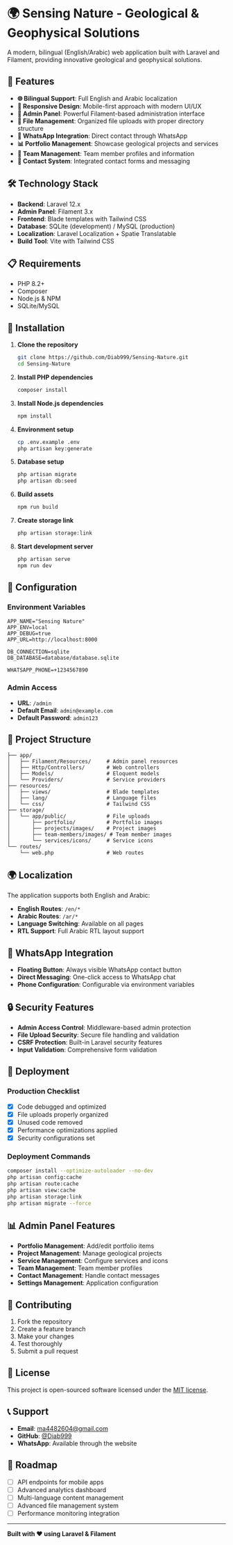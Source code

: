 # 🌍 Sensing Nature - Geological & Geophysical Solutions

A modern, bilingual (English/Arabic) web application built with Laravel and Filament, providing innovative geological and geophysical solutions.

## 🚀 Features

- **🌐 Bilingual Support**: Full English and Arabic localization
- **📱 Responsive Design**: Mobile-first approach with modern UI/UX
- **🔧 Admin Panel**: Powerful Filament-based administration interface
- **📁 File Management**: Organized file uploads with proper directory structure
- **💬 WhatsApp Integration**: Direct contact through WhatsApp
- **📊 Portfolio Management**: Showcase geological projects and services
- **👥 Team Management**: Team member profiles and information
- **📧 Contact System**: Integrated contact forms and messaging

## 🛠️ Technology Stack

- **Backend**: Laravel 12.x
- **Admin Panel**: Filament 3.x
- **Frontend**: Blade templates with Tailwind CSS
- **Database**: SQLite (development) / MySQL (production)
- **Localization**: Laravel Localization + Spatie Translatable
- **Build Tool**: Vite with Tailwind CSS

## 📋 Requirements

- PHP 8.2+
- Composer
- Node.js & NPM
- SQLite/MySQL

## 🚀 Installation

1. **Clone the repository**
   ```bash
   git clone https://github.com/Diab999/Sensing-Nature.git
   cd Sensing-Nature
   ```

2. **Install PHP dependencies**
   ```bash
   composer install
   ```

3. **Install Node.js dependencies**
   ```bash
   npm install
   ```

4. **Environment setup**
   ```bash
   cp .env.example .env
   php artisan key:generate
   ```

5. **Database setup**
   ```bash
   php artisan migrate
   php artisan db:seed
   ```

6. **Build assets**
   ```bash
   npm run build
   ```

7. **Create storage link**
   ```bash
   php artisan storage:link
   ```

8. **Start development server**
   ```bash
   php artisan serve
   npm run dev
   ```

## 🔧 Configuration

### Environment Variables
```env
APP_NAME="Sensing Nature"
APP_ENV=local
APP_DEBUG=true
APP_URL=http://localhost:8000

DB_CONNECTION=sqlite
DB_DATABASE=database/database.sqlite

WHATSAPP_PHONE=+1234567890
```

### Admin Access
- **URL**: `/admin`
- **Default Email**: `admin@example.com`
- **Default Password**: `admin123`

## 📁 Project Structure

```
├── app/
│   ├── Filament/Resources/     # Admin panel resources
│   ├── Http/Controllers/       # Web controllers
│   ├── Models/                 # Eloquent models
│   └── Providers/              # Service providers
├── resources/
│   ├── views/                  # Blade templates
│   ├── lang/                   # Language files
│   └── css/                    # Tailwind CSS
├── storage/
│   └── app/public/             # File uploads
│       ├── portfolio/          # Portfolio images
│       ├── projects/images/    # Project images
│       ├── team-members/images/ # Team member images
│       └── services/icons/     # Service icons
└── routes/
    └── web.php                 # Web routes
```

## 🌍 Localization

The application supports both English and Arabic:

- **English Routes**: `/en/*`
- **Arabic Routes**: `/ar/*`
- **Language Switching**: Available on all pages
- **RTL Support**: Full Arabic RTL layout support

## 📱 WhatsApp Integration

- **Floating Button**: Always visible WhatsApp contact button
- **Direct Messaging**: One-click access to WhatsApp chat
- **Phone Configuration**: Configurable via environment variables

## 🔒 Security Features

- **Admin Access Control**: Middleware-based admin protection
- **File Upload Security**: Secure file handling and validation
- **CSRF Protection**: Built-in Laravel security features
- **Input Validation**: Comprehensive form validation

## 🚀 Deployment

### Production Checklist
- [x] Code debugged and optimized
- [x] File uploads properly organized
- [x] Unused code removed
- [x] Performance optimizations applied
- [x] Security configurations set

### Deployment Commands
```bash
composer install --optimize-autoloader --no-dev
php artisan config:cache
php artisan route:cache
php artisan view:cache
php artisan storage:link
php artisan migrate --force
```

## 📊 Admin Panel Features

- **Portfolio Management**: Add/edit portfolio items
- **Project Management**: Manage geological projects
- **Service Management**: Configure services and icons
- **Team Management**: Team member profiles
- **Contact Management**: Handle contact messages
- **Settings Management**: Application configuration

## 🤝 Contributing

1. Fork the repository
2. Create a feature branch
3. Make your changes
4. Test thoroughly
5. Submit a pull request

## 📄 License

This project is open-sourced software licensed under the [MIT license](https://opensource.org/licenses/MIT).

## 📞 Support

- **Email**: ma4482604@gmail.com
- **GitHub**: [@Diab999](https://github.com/Diab999)
- **WhatsApp**: Available through the website

## 🎯 Roadmap

- [ ] API endpoints for mobile apps
- [ ] Advanced analytics dashboard
- [ ] Multi-language content management
- [ ] Advanced file management system
- [ ] Performance monitoring integration

---

**Built with ❤️ using Laravel & Filament**
